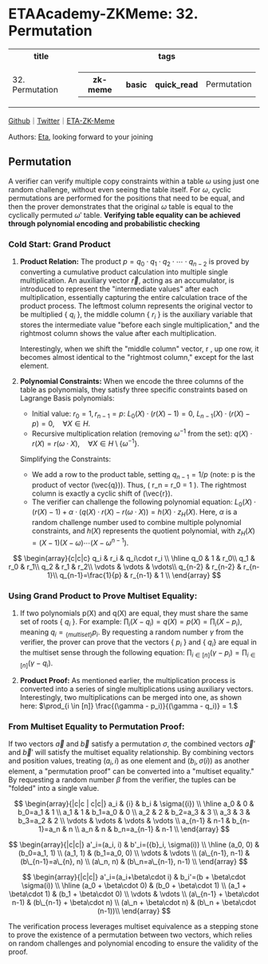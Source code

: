 # ETAAcademy-ZKMeme: 32. Permutation

<table>
  <tr>
    <th>title</th>
    <th>tags</th>
  </tr>
  <tr>
    <td>32. Permutation</td>
    <td>
      <table>
        <tr>
          <th>zk-meme</th>
          <th>basic</th>
          <th>quick_read</th>
          <td>Permutation</td>
        </tr>
      </table>
    </td>
  </tr>
</table>

[Github](https://github.com/ETAAcademy)｜[Twitter](https://twitter.com/ETAAcademy)｜[ETA-ZK-Meme](https://github.com/ETAAcademy/ETAAcademy-ZK-Meme)

Authors: [Eta](https://twitter.com/pwhattie), looking forward to your joining

## Permutation

A verifier can verify multiple copy constraints within a table $\omega$ using just one random challenge, without even seeing the table itself. For $\omega$, cyclic permutations are performed for the positions that need to be equal, and then the prover demonstrates that the original $\omega$ table is equal to the cyclically permuted $\omega'$ table. **Verifying table equality can be achieved through polynomial encoding and probabilistic checking**

### Cold Start: Grand Product

1. **Product Relation:**
   The product $p = q_0 \cdot q_1 \cdot q_2 \cdot \cdots \cdot q_{n-2}$ is proved by converting a cumulative product calculation into multiple single multiplication. An auxiliary vector $\vec{r}$, acting as an accumulator, is introduced to represent the "intermediate values" after each multiplication, essentially capturing the entire calculation trace of the product process. The leftmost column represents the original vector to be multiplied { $q_i$ }, the middle column { $r_i$ } is the auxiliary variable that stores the intermediate value "before each single multiplication," and the rightmost column shows the value after each multiplication.

   Interestingly, when we shift the "middle column" vector, r , up one row, it becomes almost identical to the "rightmost column," except for the last element.

2. **Polynomial Constraints:**
   When we encode the three columns of the table as polynomials, they satisfy three specific constraints based on Lagrange Basis polynomials:

   - Initial value: $r_0 = 1, r_{n-1} = p$:
     $L_0(X) \cdot (r(X) - 1) = 0,$
     $L_{n-1}(X) \cdot (r(X) - p) = 0, \quad \forall X \in H.$
   - Recursive multiplication relation (removing $\omega^{-1}$ from the set):
     $q(X) \cdot r(X) = r(\omega \cdot X), \quad \forall X \in H \setminus \{\omega^{-1}\}.$

   Simplifying the Constraints:

   - We add a row to the product table, setting $q_{n-1} = 1/p$ (note: p is the product of vector \(\vec{q}\)). Thus, \( r_n = r_0 = 1 \). The rightmost column is exactly a cyclic shift of \(\vec{r}\).
   - The verifier can challenge the following polynomial equation:
     $L_0(X) \cdot (r(X) - 1) + \alpha \cdot (q(X) \cdot r(X) - r(\omega \cdot X)) = h(X) \cdot z_H(X).$
     Here, $\alpha$ is a random challenge number used to combine multiple polynomial constraints, and $h(X)$ represents the quotient polynomial, with $z_H(X) = (X-1)(X-\omega) \cdots (X-\omega^{n-1})$.

$$
\begin{array}{c|c|c}
q_i & r_i & q_i\cdot r_i \\
\hline
q_0 & 1  & r_0\\
q_1 & r_0 & r_1\\
q_2 & r_1 & r_2\\
\vdots & \vdots & \vdots\\
q_{n-2} & r_{n-2} & r_{n-1}\\
q_{n-1}=\frac{1}{p} & r_{n-1} & 1 \\
\end{array}
$$

### Using Grand Product to Prove Multiset Equality:

1. If two polynomials p(X) and q(X) are equal, they must share the same set of roots { $q_i$ }. For example:
   $\prod_{i}(X - q_i) = q(X) = p(X) = \prod_{i}(X - p_i),$
   meaning ${q_i} ={_{\{multiset\}}} {p_i}$. By requesting a random number $\gamma$ from the verifier, the prover can prove that the vectors { $p_i$ } and { $q_i$} are equal in the multiset sense through the following equation:
   $\prod_{i \in [n]}(\gamma - p_i) = \prod_{i \in [n]}(\gamma - q_i).$

2. **Product Proof:**
   As mentioned earlier, the multiplication process is converted into a series of single multiplications using auxiliary vectors. Interestingly, two multiplications can be merged into one, as shown here:
   $\prod_{i \in [n]} \frac{(\gamma - p_i)}{(\gamma - q_i)} = 1.$

### From Multiset Equality to Permutation Proof:

If two vectors $\vec{a}$ and $\vec{b}$ satisfy a permutation $\sigma$, the combined vectors $\vec{a}'$ and $\vec{b}'$ will satisfy the multiset equality relationship. By combining vectors and position values, treating $(a_i, i)$ as one element and $(b_i, \sigma(i))$ as another element, a "permutation proof" can be converted into a "multiset equality." By requesting a random number $\beta$ from the verifier, the tuples can be "folded" into a single value.

$$
\begin{array}{|c|c | c|c|}
a_i & {i} & b_i & \sigma({i}) \\
\hline
a_0 & 0 & b_0=a_1 & 1 \\
a_1 & 1 & b_1=a_0 & 0 \\
a_2 & 2 & b_2=a_3 & 3 \\
a_3 & 3 & b_3=a_2 & 2 \\
\vdots & \vdots & \vdots & \vdots \\
a_{n-1} & n-1 & b_{n-1}=a_n & n \\
a_n & n & b_n=a_{n-1} & n-1 \\
\end{array}
$$

$$
\begin{array}{|c|c|}
a'_i=(a_i, i) & b'_i=({b}_i, \sigma(i)) \\
\hline
(a_0, 0) & (b_0=a_1, 1) \\
(a_1, 1) & (b_1=a_0, 0) \\
\vdots & \vdots \\
(a\_{n-1}, n-1) & (b\_{n-1}=a\_{n}, n) \\
(a\_n, n) & (b\_n=a\_{n-1}, n-1) \\
\end{array}
$$

$$
\begin{array}{|c|c|}
a'_i=(a_i+\beta\cdot i) & b_i'=(b + \beta\cdot \sigma(i)) \\
\hline
(a_0 + \beta\cdot 0) & (b_0 + \beta\cdot 1) \\
(a_1 + \beta\cdot 1) & (b_1 + \beta\cdot 0) \\
\vdots & \vdots \\
(a\_{n-1} + \beta\cdot n-1) & (b\_{n-1} + \beta\cdot n) \\
(a\_n + \beta\cdot n) & (b\_n + \beta\cdot (n-1))\\
\end{array}
$$

The verification process leverages multiset equivalence as a stepping stone to prove the existence of a permutation between two vectors, which relies on random challenges and polynomial encoding to ensure the validity of the proof.
